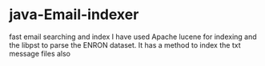 java-Email-indexer
==================

fast email searching and index 
 I have used Apache lucene for indexing and the libpst to parse the ENRON dataset.
It has a method to index the txt message files also
